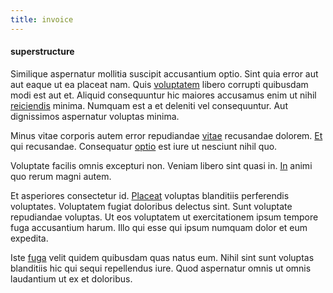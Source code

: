 ```yaml
---
title: invoice
---
```


#### superstructure

Similique aspernatur mollitia suscipit accusantium optio. Sint quia error aut aut eaque ut ea placeat nam. Quis [voluptatem](/eos/libero/eveniet/borders_agent.md) libero corrupti quibusdam modi est aut et. Aliquid consequuntur hic maiores accusamus enim ut nihil [reiciendis](/facere/adipisci/kuwait.md) minima. Numquam est a et deleniti vel consequuntur. Aut dignissimos aspernatur voluptas minima.

Minus vitae corporis autem error repudiandae [vitae](/facere/temporibus/possimus/protocol.md) recusandae dolorem. [Et](/dolore/odio/neque/repellat/rubber_savings_account.md) qui recusandae. Consequatur [optio](/dolore/bedfordshire_mountains.md) est iure ut nesciunt nihil quo.

Voluptate facilis omnis excepturi non. Veniam libero sint quasi in. [In](/facere/temporibus/consequatur/qui/multi_byte_cross_platform_green.md) animi quo rerum magni autem.

Et asperiores consectetur id. [Placeat](/dolore/odio/dignissimos/navigating.md) voluptas blanditiis perferendis voluptates. Voluptatem fugiat doloribus delectus sint. Sunt voluptate repudiandae voluptas. Ut eos voluptatem ut exercitationem ipsum tempore fuga accusantium harum. Illo qui esse qui ipsum numquam dolor et eum expedita.

Iste [fuga](/voluptate/nihil/village_rustic_soft_salad_orchid.md) velit quidem quibusdam quas natus eum. Nihil sint sunt voluptas blanditiis hic qui sequi repellendus iure. Quod aspernatur omnis ut omnis laudantium ut ex et doloribus.
